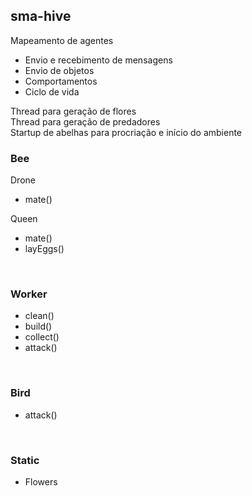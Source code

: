 <h2>sma-hive</h2>

<p>Mapeamento de agentes</p>
<ul>
  <li>Envio e recebimento de mensagens</li>
  <li>Envio de objetos</li>
  <li>Comportamentos</li>
  <li>Ciclo de vida</li>
</ul>


Thread para geração de flores<br>
Thread para geração de predadores<br>
Startup de abelhas para procriação e início do ambiente<br>

<h3>Bee</h3>
<p>Drone</p>
<ul>
  <li>mate()</li>
</ul>
<p>Queen</p>
<ul>
  <li>mate()</li>
  <li>layEggs()</li>
</ul>
<br>
<h3>Worker</h3>
<ul>
  <li>clean()</li>
  <li>build()</li>
  <li>collect()</li>
  <li>attack()</li>
</ul>
<br>
<h3>Bird</h3>
<ul>
  <li>attack()</li>
</ul>
<br>
<h3>Static</h3>
<ul>
  <li>Flowers</li>
</ul>


